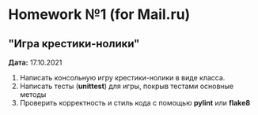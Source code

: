 # Homework №1 (for Mail.ru)
## "Игра крестики-нолики"
**Дата:** 17.10.2021

1. Написать консольную игру крестики-нолики в виде класса.
2. Написать тесты (**unittest**) для игры, покрыв тестами основные методы
3. Проверить корректность и стиль кода с помощью **pylint** или **flake8**


